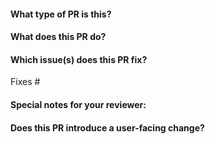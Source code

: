 <!--  Thanks for sending a pull request!  Here are some tips for you:

1. If this is your first time, Please carefully read the comments in our pull request template.
2. Please label this pull request according to what type of issue you are addressing, especially if this is a release targeted pull request.
3. Ensure you have added or ran the appropriate tests for your PR.
4. If you want *faster* PR reviews, Please contact us proactively.
-->

#### What type of PR is this?

<!--
Add one of the following kinds:
/kind bug
/kind cleanup
/kind docs 
/kind feature
/kind failing-test
-->

#### What does this PR do?
<!--
Provide a brief description of what this PR does
-->

#### Which issue(s) does this PR fix?
<!--
Reference any relevant issue(s) by using the syntax `Fixes #<issue_number>`, If PR is about `failing-tests or flakes`, please post the related issues/tests in a comment and do not use `Fixes`_*
-->
Fixes #
#### Special notes for your reviewer:
<!--
If there's anything specific you'd like your reviewer to pay attention to, mention it here
-->

#### Does this PR introduce a user-facing change?
<!--
If no, just write "NONE" in the release-note block below.
If yes, a release note is required.
-->
```release-note

```

